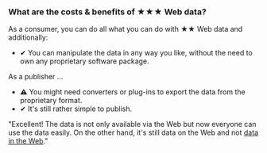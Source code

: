 ### What are the costs &amp; benefits of <span class="stars-inline">&#x2605;&#x2605;&#x2605;</span> Web data?

As a consumer, you can do all what you can do with <span class="stars-inline">&#x2605;&#x2605;</span> Web data and additionally:

- &#10004; You can manipulate the data in any way you like, without the need to own any proprietary software package.

As a publisher &hellip;

- &#9888; You might need converters or plug-ins to export the data from the proprietary format.
- &#10004; It's still rather simple to publish.

"Excellent! The data is not only available via the Web but now everyone can use the data easily. On the other hand, it's still data on the Web and not [data in the Web](https://webofdata.wordpress.com/2010/03/01/data-and-the-web-choices/ "Data and the Web &#8211; a great many of choices &laquo; Web of Data")."
